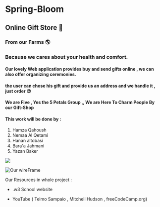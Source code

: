 # Spring-Bloom
## Online Gift Store 💐
### From our Farms 🌎
### Because we cares about your health and comfort.
#### Our lovely Web application  provides buy and send gifts online , we can  also  offer organizing ceremonies.
#### the user can chose his gift and provide us an address and we handle it , just order 😉

#### We are Five , Yes the 5 Petals Group ,, We are Here To Charm People By our Gift-Shop 
#### This work will be done by :
1. Hamza Qahoush
2. Nemaa Al Qetami
3. Hanan altobasi
4. Bara'a Jahmani
5. Yazan Baker






![](https://miro.medium.com/max/10846/1*c4PwAk-scwsmIsgonBgqYA.jpeg)



![Our wireFrame](https://i.ibb.co/CM6tqbD/final-wireframe.png)




Our Resources in whole project :

-  .w3 School website

- YouTube ( Telmo Sampaio , Mitchell Hudson , freeCodeCamp.org)



